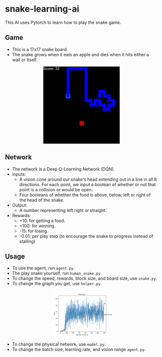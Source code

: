 # snake-learning-ai
This AI uses Pytorch to learn how to play the snake game.

## Game
- This is a 17x17 snake board. 
- The snake grows when it eats an apple and dies when it hits either a wall or itself.
<p align="center">
	<img src="images/snake_game.png" width = "50%" height = "50%">
</p>

## Network
- The network is a Deep Q-Learning Network (DQN).
- Inputs:
	- A vision cone around our snake's head extending out in a line in all 8 directions. For each point, we input a boolean of whether or not that point is a collision or would be open.
	- Four booleans of whether the food is above, below, left or right of the head of the snake.
- Output:
	- A number representing left right or straight.
- Rewards:
	- +10: for getting a food.
	- +100: for winning.
	- -15: for losing.
	- -0.01: per play step (to encourage the snake to progress instead of stalling)

## Usage
- To use the agent, run `agent.py`. 
- The play snake yourself, run `human_snake.py`.
- To change the speed, rewards, block size, and board size, use `snake.py`.
- To change the graph you get, use `helper.py`.
<p align="center">
	<img src="images/training_graph.png" width = "40%" height = "40%">
</p>

- To change the physical network, use `model.py`.
- To change the batch size, learning rate, and vision range `agent.py`.
